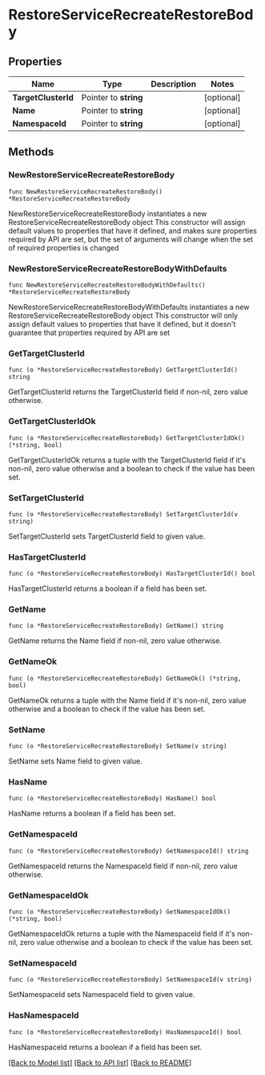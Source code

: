 # RestoreServiceRecreateRestoreBody

## Properties

Name | Type | Description | Notes
------------ | ------------- | ------------- | -------------
**TargetClusterId** | Pointer to **string** |  | [optional] 
**Name** | Pointer to **string** |  | [optional] 
**NamespaceId** | Pointer to **string** |  | [optional] 

## Methods

### NewRestoreServiceRecreateRestoreBody

`func NewRestoreServiceRecreateRestoreBody() *RestoreServiceRecreateRestoreBody`

NewRestoreServiceRecreateRestoreBody instantiates a new RestoreServiceRecreateRestoreBody object
This constructor will assign default values to properties that have it defined,
and makes sure properties required by API are set, but the set of arguments
will change when the set of required properties is changed

### NewRestoreServiceRecreateRestoreBodyWithDefaults

`func NewRestoreServiceRecreateRestoreBodyWithDefaults() *RestoreServiceRecreateRestoreBody`

NewRestoreServiceRecreateRestoreBodyWithDefaults instantiates a new RestoreServiceRecreateRestoreBody object
This constructor will only assign default values to properties that have it defined,
but it doesn't guarantee that properties required by API are set

### GetTargetClusterId

`func (o *RestoreServiceRecreateRestoreBody) GetTargetClusterId() string`

GetTargetClusterId returns the TargetClusterId field if non-nil, zero value otherwise.

### GetTargetClusterIdOk

`func (o *RestoreServiceRecreateRestoreBody) GetTargetClusterIdOk() (*string, bool)`

GetTargetClusterIdOk returns a tuple with the TargetClusterId field if it's non-nil, zero value otherwise
and a boolean to check if the value has been set.

### SetTargetClusterId

`func (o *RestoreServiceRecreateRestoreBody) SetTargetClusterId(v string)`

SetTargetClusterId sets TargetClusterId field to given value.

### HasTargetClusterId

`func (o *RestoreServiceRecreateRestoreBody) HasTargetClusterId() bool`

HasTargetClusterId returns a boolean if a field has been set.

### GetName

`func (o *RestoreServiceRecreateRestoreBody) GetName() string`

GetName returns the Name field if non-nil, zero value otherwise.

### GetNameOk

`func (o *RestoreServiceRecreateRestoreBody) GetNameOk() (*string, bool)`

GetNameOk returns a tuple with the Name field if it's non-nil, zero value otherwise
and a boolean to check if the value has been set.

### SetName

`func (o *RestoreServiceRecreateRestoreBody) SetName(v string)`

SetName sets Name field to given value.

### HasName

`func (o *RestoreServiceRecreateRestoreBody) HasName() bool`

HasName returns a boolean if a field has been set.

### GetNamespaceId

`func (o *RestoreServiceRecreateRestoreBody) GetNamespaceId() string`

GetNamespaceId returns the NamespaceId field if non-nil, zero value otherwise.

### GetNamespaceIdOk

`func (o *RestoreServiceRecreateRestoreBody) GetNamespaceIdOk() (*string, bool)`

GetNamespaceIdOk returns a tuple with the NamespaceId field if it's non-nil, zero value otherwise
and a boolean to check if the value has been set.

### SetNamespaceId

`func (o *RestoreServiceRecreateRestoreBody) SetNamespaceId(v string)`

SetNamespaceId sets NamespaceId field to given value.

### HasNamespaceId

`func (o *RestoreServiceRecreateRestoreBody) HasNamespaceId() bool`

HasNamespaceId returns a boolean if a field has been set.


[[Back to Model list]](../README.md#documentation-for-models) [[Back to API list]](../README.md#documentation-for-api-endpoints) [[Back to README]](../README.md)


